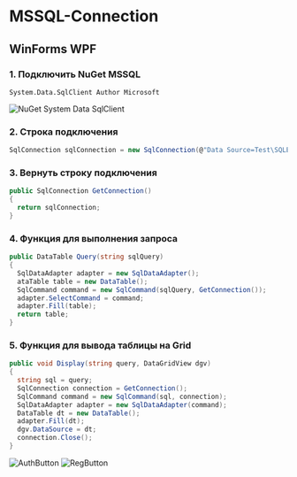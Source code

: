 # MSSQL-Connection
## WinForms WPF
### 1. Подключить NuGet MSSQL
```
System.Data.SqlClient Author Microsoft
```
![NuGet System Data SqlClient](https://user-images.githubusercontent.com/98191494/190898120-92db2611-72c9-4d4d-92bb-f1baccc7cc98.PNG)

### 2. Строка подключения
```C#
SqlConnection sqlConnection = new SqlConnection(@"Data Source=Test\SQLEXPRESS;Initial Catalog=NameDataBase;Integrated Security=True");
```

### 3. Вернуть строку подключения
```C#
public SqlConnection GetConnection()
{
  return sqlConnection;
}
```

### 4. Функция для выполнения запроса
```C#
public DataTable Query(string sqlQuery)
{
  SqlDataAdapter adapter = new SqlDataAdapter();
  ataTable table = new DataTable();
  SqlCommand command = new SqlCommand(sqlQuery, GetConnection());
  adapter.SelectCommand = command;
  adapter.Fill(table);
  return table;
}
```

### 5. Функция для вывода таблицы на Grid
```C#
public void Display(string query, DataGridView dgv)
{
  string sql = query;
  SqlConnection connection = GetConnection();
  SqlCommand command = new SqlCommand(sql, connection);
  SqlDataAdapter adapter = new SqlDataAdapter(command);
  DataTable dt = new DataTable();
  adapter.Fill(dt);
  dgv.DataSource = dt;
  connection.Close();
}
```

![AuthButton](https://user-images.githubusercontent.com/98191494/190898404-0c50e0dc-f615-4608-a991-265fa67d62c7.PNG)
![RegButton](https://user-images.githubusercontent.com/98191494/190898546-cfe0a1ea-6398-4518-8381-6b9e2e73d471.PNG)
